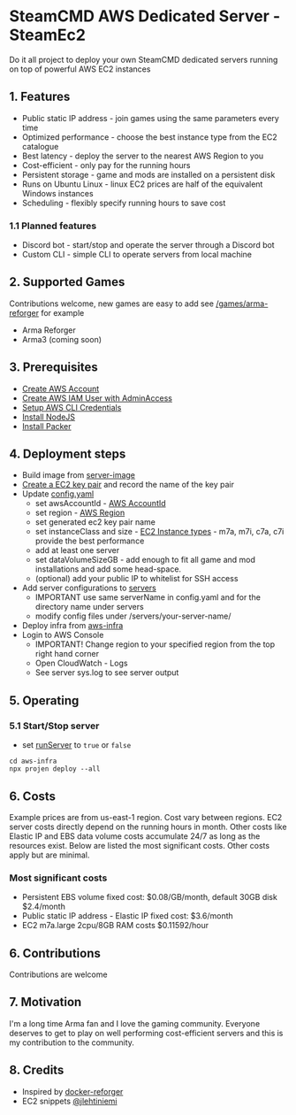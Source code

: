 # SteamCMD AWS Dedicated Server - SteamEc2
Do it all project to deploy your own SteamCMD dedicated servers running on top of powerful AWS EC2 instances

## 1. Features
* Public static IP address - join games using the same parameters every time
* Optimized performance - choose the best instance type from the EC2 catalogue
* Best latency - deploy the server to the nearest AWS Region to you
* Cost-efficient - only pay for the running hours
* Persistent storage - game and mods are installed on a persistent disk
* Runs on Ubuntu Linux - linux EC2 prices are half of the equivalent Windows instances
* Scheduling - flexibly specify running hours to save cost

### 1.1 Planned features
* Discord bot - start/stop and operate the server through a Discord bot
* Custom CLI - simple CLI to operate servers from local machine

## 2. Supported Games
Contributions welcome, new games are easy to add see [/games/arma-reforger](/games/arma-reforger) for example
* Arma Reforger
* Arma3 (coming soon)

## 3. Prerequisites
* [Create AWS Account](https://docs.aws.amazon.com/accounts/latest/reference/welcome-first-time-user.html)
* [Create AWS IAM User with AdminAccess](https://docs.aws.amazon.com/singlesignon/latest/userguide/quick-start-default-idc.html)
* [Setup AWS CLI Credentials](https://docs.aws.amazon.com/singlesignon/latest/userguide/howtogetcredentials.html)
* [Install NodeJS](https://nodejs.org/en/download)
* [Install Packer](https://developer.hashicorp.com/packer/tutorials/docker-get-started/get-started-install-cli)

## 4. Deployment steps
* Build image from [server-image](/server-image)
* [Create a EC2 key pair](https://docs.aws.amazon.com/AWSEC2/latest/UserGuide/create-key-pairs.html) and record the name of the key pair
* Update [config.yaml](/config.yaml)
  * set awsAccountId - [AWS AccountId](https://docs.aws.amazon.com/accounts/latest/reference/manage-acct-identifiers.html)
  * set region - [AWS Region](https://docs.aws.amazon.com/AmazonRDS/latest/UserGuide/Concepts.RegionsAndAvailabilityZones.html)
  * set generated ec2 key pair name
  * set instanceClass and size - [EC2 Instance types](https://aws.amazon.com/ec2/instance-types/) - m7a, m7i, c7a, c7i provide the best performance
  * add at least one server
  * set dataVolumeSizeGB - add enough to fit all game and mod installations and add some head-space. 
  * (optional) add your public IP to whitelist for SSH access
* Add server configurations to [servers](/servers)
  * IMPORTANT use same serverName in config.yaml and for the directory name under servers
  * modify config files under /servers/your-server-name/
* Deploy infra from [aws-infra](/aws-infra)
* Login to AWS Console
  * IMPORTANT! Change region to your specified region from the top right hand corner
  * Open CloudWatch - Logs
  * See server sys.log to see server output

## 5. Operating

### 5.1 Start/Stop server
* set [runServer](https://github.com/Spaideri/steamcmd-aws-dedicated-server/blob/main/config.yaml#L22) to `true` or `false`

```
cd aws-infra
npx projen deploy --all
```

## 6. Costs
Example prices are from us-east-1 region. Cost vary between regions.
EC2 server costs directly depend on the running hours in month.
Other costs like Elastic IP and EBS data volume costs accumulate 24/7 as long as the resources exist.
Below are listed the most significant costs. Other costs apply but are minimal.

### Most significant costs

* Persistent EBS volume fixed cost: $0.08/GB/month, default 30GB disk $2.4/month
* Public static IP address - Elastic IP fixed cost: $3.6/month
* EC2 m7a.large	2cpu/8GB RAM costs $0.11592/hour

## 6. Contributions
Contributions are welcome

## 7. Motivation
I'm a long time Arma fan and I love the gaming community. Everyone deserves to get to play on well performing cost-efficient servers and this is my contribution to the community. 

## 8. Credits
* Inspired by [docker-reforger](https://github.com/acemod/docker-reforger/tree/main)
* EC2 snippets [@jlehtiniemi](https://github.com/jlehtiniemi)
